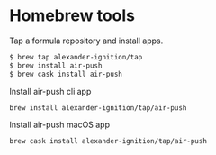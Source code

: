 # Homebrew tools

Tap a formula repository and install apps.

```bash
$ brew tap alexander-ignition/tap
$ brew install air-push
$ brew cask install air-push
```

Install air-push cli app

```bash
brew install alexander-ignition/tap/air-push
```

Install air-push macOS app

```bash
brew cask install alexander-ignition/tap/air-push
```
